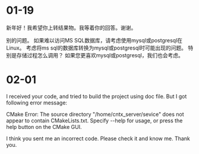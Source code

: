 # 01-19
新年好！我希望你上转结果物。我等着你的回答。谢谢。

别的问题。
如果难以访问MS SQL数据库，请考虑使用mysql或postgresql在Linux。
考虑将ms sql的数据库转换为mysql或postgresql时可能出现的问题。 特别是存储过程怎么调用？
如果您更喜欢mysql或postgresql，我们也会考虑。

# 02-01

I received your code, and tried to build the project using doc file.
But I got following error message:

CMake Error: The source directory "/home/cntx_server/sevice" does not appear to contain CMakeLists.txt.
Specify --help for usage, or press the help button on the CMake GUI.

I think you sent me an incorrect code. Please check it and know me.
Thank you.
